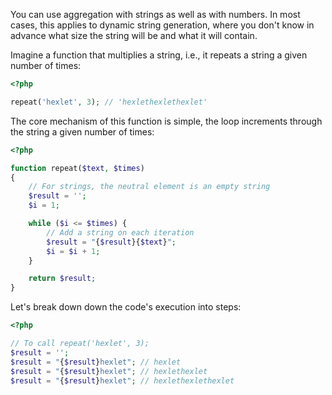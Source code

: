 
You can use aggregation with strings as well as with numbers. In most cases, this applies to dynamic string generation, where you don't know in advance what size the string will be and what it will contain.

Imagine a function that multiplies a string, i.e., it repeats a string a given number of times:

```php
<?php

repeat('hexlet', 3); // 'hexlethexlethexlet'
```

The core mechanism of this function is simple, the loop increments through the string a given number of times:

```php
<?php

function repeat($text, $times)
{
    // For strings, the neutral element is an empty string
    $result = '';
    $i = 1;

    while ($i <= $times) {
        // Add a string on each iteration
        $result = "{$result}{$text}";
        $i = $i + 1;
    }

    return $result;
}
```

Let's break down down the code's execution into steps:

```php
<?php

// To call repeat('hexlet', 3);
$result = '';
$result = "{$result}hexlet"; // hexlet
$result = "{$result}hexlet"; // hexlethexlet
$result = "{$result}hexlet"; // hexlethexlethexlet
```
